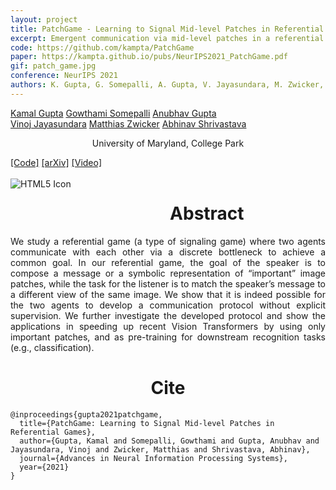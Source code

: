 ```yaml
---
layout: project
title: PatchGame - Learning to Signal Mid-level Patches in Referential Games
excerpt: Emergent communication via mid-level patches in a referential game played on a large-scale image dataset
code: https://github.com/kampta/PatchGame
paper: https://kampta.github.io/pubs/NeurIPS2021_PatchGame.pdf
gif: patch_game.jpg
conference: NeurIPS 2021
authors: K. Gupta, G. Somepalli, A. Gupta, V. Jayasundara, M. Zwicker, A. Shrivastava
---
```


  <div class="container">
  <nav_justify>
  <a href="https://kampta.github.io">Kamal Gupta</a>
  <a href="https://somepago.github.io">Gowthami Somepalli</a>
  <a href="">Anubhav Gupta</a>
  </nav_justify>
  </div>
  
  <div class="container" align="justify">
  <nav_justify>
  <a href="https://vinojjayasundara.github.io/">Vinoj Jayasundara</a>
  <a href="http://www.cs.umd.edu/~zwicker/">Matthias Zwicker</a>
  <a href="https://www.cs.umd.edu/~abhinav">Abhinav Shrivastava</a>
  </nav_justify>
  </div>
  
  <div class="container" align="center">
  <p>University of Maryland, College Park</p>
  </div>
  
  <div class="container">
  <nav_justify>
  <a href="{{ page.code }}">[Code]</a>
  <a href="{{ page.paper }}">[arXiv]</a>
  <a href="https://www.youtube.com/watch?v=">[Video]</a>
  </nav_justify>
  </div>

  <br/>

  <img src="/images/{{ page.gif }}" alt="HTML5 Icon" style="float:left;margin-right:2em;margin-bottom:2em;">

  <div align="center">
    <h1>Abstract</h1>
  </div>

  <div align="justify">
    We study a referential game (a type of signaling game) where two agents communicate with each other via a discrete bottleneck to achieve a common goal. 
    In our referential game, the goal of the speaker is to compose a message or a symbolic representation of “important” image patches,
    while the task for the listener is to match the speaker’s message to a different view of the same image. 
    We show that it is indeed possible for the two agents to develop a communication protocol without explicit supervision.
    We further investigate the developed protocol and show the applications in speeding up recent Vision Transformers by 
    using only important patches, and as pre-training for downstream recognition tasks (e.g., classification).
  </div>

  
   <div align="center">
    <h1>Cite</h1>
  </div>
  
```
@inproceedings{gupta2021patchgame,
  title={PatchGame: Learning to Signal Mid-level Patches in Referential Games},
  author={Gupta, Kamal and Somepalli, Gowthami and Gupta, Anubhav and Jayasundara, Vinoj and Zwicker, Matthias and Shrivastava, Abhinav},
  journal={Advances in Neural Information Processing Systems},
  year={2021}
}
```
